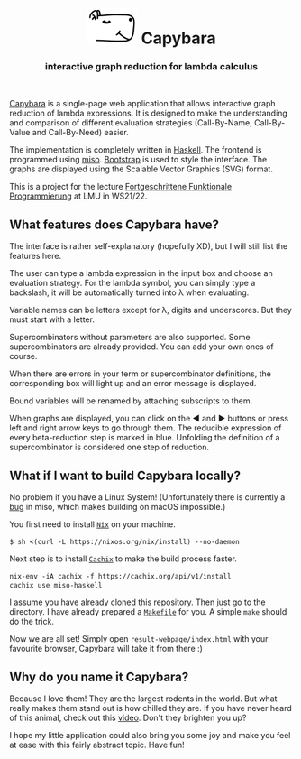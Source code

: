 <h1 align="center"><img src="static/logo.svg" width=90px> Capybara </h1>
<h3 align="center"> interactive graph reduction for lambda calculus </h3>
<br>

[Capybara](https://yang-zhu.github.io/capybara) is a single-page web application that allows interactive graph reduction of lambda expressions. It is designed to make the understanding and comparison of different evaluation strategies (Call-By-Name, Call-By-Value and Call-By-Need) easier.

The implementation is completely written in [Haskell](https://www.haskell.org/). The frontend is programmed using [miso](https://haskell-miso.org/). [Bootstrap](https://getbootstrap.com/) is used to style the interface. The graphs are displayed using the Scalable Vector Graphics (SVG) format.

This is a project for the lecture [Fortgeschrittene Funktionale Programmierung](https://www.tcs.ifi.lmu.de/lehre/ws-2021-22/fun) at LMU in WS21/22.

## What features does Capybara have?

The interface is rather self-explanatory (hopefully XD), but I will still list the features here.

The user can type a lambda expression in the input box and choose an evaluation strategy. For the lambda symbol, you can simply type a backslash, it will be automatically turned into λ when evaluating.

Variable names can be letters except for λ, digits and underscores. But they must start with a letter.

Supercombinators without parameters are also supported. Some supercombinators are already provided. You can add your own ones of course.

When there are errors in your term or supercombinator definitions, the corresponding box will light up and an error message is displayed.

Bound variables will be renamed by attaching subscripts to them.

When graphs are displayed, you can click on the ◄ and ► buttons or press left and right arrow keys to go through them. The reducible expression of every beta-reduction step is marked in blue. Unfolding the definition of a supercombinator is considered one step of reduction.

## What if I want to build Capybara locally?

No problem if you have a Linux System! (Unfortunately there is currently a [bug](https://github.com/dmjio/miso/issues/639) in miso, which makes building on macOS impossible.)

You first need to install [`Nix`](https://nixos.org/) on your machine.
```
$ sh <(curl -L https://nixos.org/nix/install) --no-daemon
```
Next step is to install [`Cachix`](https://www.cachix.org/) to make the build process faster.
```
nix-env -iA cachix -f https://cachix.org/api/v1/install
cachix use miso-haskell
```
I assume you have already cloned this repository. Then just go to the directory. I have already prepared a [`Makefile`](Makefile) for you. A simple `make` should do the trick.

Now we are all set! Simply open `result-webpage/index.html` with your favourite browser, Capybara will take it from there :)

## Why do you name it Capybara?

Because I love them! They are the largest rodents in the world. But what really makes them stand out is how chilled they are. If you have never heard of this animal, check out this [video](https://www.youtube.com/watch?v=CdMUOsf2QNc). Don't they brighten you up?

I hope my little application could also bring you some joy and make you feel at ease with this fairly abstract topic. Have fun!